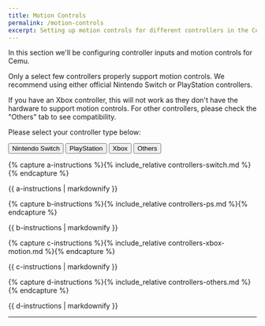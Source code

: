 ```yaml
---
title: Motion Controls
permalink: /motion-controls
excerpt: Setting up motion controls for different controllers in the Cemu emulator.
---
```


In this section we'll be configuring controller inputs and motion controls for Cemu.

Only a select few controllers properly support motion controls. We recommend using either official Nintendo Switch or PlayStation controllers.

If you have an Xbox controller, this will not work as they don't have the hardware to support motion controls. For other controllers, please check the "Others" tab to see compatibility.

Please select your controller type below:

<button class="btn btn--large btn--info" id="abtn" onclick="showa()">Nintendo Switch</button>
<button class="btn btn--large btn--info" id="bbtn" onclick="showb()">PlayStation</button>
<button class="btn btn--large btn--info" id="cbtn" onclick="showc()">Xbox</button>
<button class="btn btn--large btn--info" id="dbtn" onclick="showd()">Others</button>

{% capture a-instructions %}{% include_relative controllers-switch.md %}{% endcapture %}
<div id="ainstr">{{ a-instructions | markdownify }}</div>

{% capture b-instructions %}{% include_relative controllers-ps.md %}{% endcapture %}
<div id="binstr">{{ b-instructions | markdownify }}</div>

{% capture c-instructions %}{% include_relative controllers-xbox-motion.md %}{% endcapture %}
<div id="cinstr">{{ c-instructions | markdownify }}</div>

{% capture d-instructions %}{% include_relative controllers-others.md %}{% endcapture %}
<div id="dinstr">{{ d-instructions | markdownify }}</div>

---

<script>
  var a = document.getElementById("ainstr");
  var abtn = document.getElementById("abtn");
  var aclr = "btn--danger"

  var b = document.getElementById("binstr");
  var bbtn = document.getElementById("bbtn");
  var bclr = "btn--facebook"

  var c = document.getElementById("cinstr");
  var cbtn = document.getElementById("cbtn");
  var cclr = "btn--success"

  var d = document.getElementById("dinstr");
  var dbtn = document.getElementById("dbtn");
  var dclr = "btn--primary"

  var clr = "btn--info"

  a.style.display = "block";
  b.style.display = "none";
  c.style.display = "none";
  d.style.display = "none";

  abtn.classList.remove("btn--info");
  abtn.classList.add(aclr);

  function showa() {
    a.style.display = "block";
    b.style.display = "none";
    c.style.display = "none";
    d.style.display = "none";

    abtn.classList.remove(clr);
    bbtn.classList.add(clr);
    cbtn.classList.add(clr);
    dbtn.classList.add(clr);

    abtn.classList.add(aclr);
    bbtn.classList.remove(bclr);
    cbtn.classList.remove(cclr);
    dbtn.classList.remove(dclr);
  }

  function showb() {
    a.style.display = "none";
    b.style.display = "block";
    c.style.display = "none";
    d.style.display = "none";

    abtn.classList.add(clr);
    bbtn.classList.remove(clr);
    cbtn.classList.add(clr);
    dbtn.classList.add(clr);

    abtn.classList.remove(aclr);
    bbtn.classList.add(bclr);
    cbtn.classList.remove(cclr);
    dbtn.classList.remove(dclr);
  }

  function showc() {
    a.style.display = "none";
    b.style.display = "none";
    c.style.display = "block";
    d.style.display = "none";

    abtn.classList.add(clr);
    bbtn.classList.add(clr);
    cbtn.classList.remove(clr);
    dbtn.classList.add(clr);

    abtn.classList.remove(aclr);
    bbtn.classList.remove(bclr);
    cbtn.classList.add(cclr);
    dbtn.classList.remove(dclr);
  }

  function showd() {
    a.style.display = "none";
    b.style.display = "none";
    c.style.display = "none";
    d.style.display = "block";

    abtn.classList.add(clr);
    bbtn.classList.add(clr);
    cbtn.classList.add(clr);
    dbtn.classList.remove(clr);

    abtn.classList.remove(aclr);
    bbtn.classList.remove(bclr);
    cbtn.classList.remove(cclr);
    dbtn.classList.add(dclr);
  }
</script>
